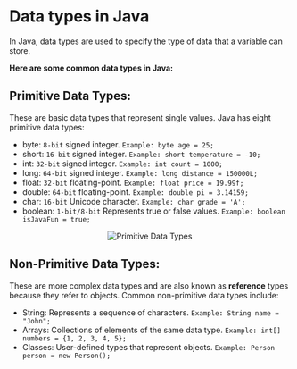 # Data types in Java

In Java, data types are used to specify the type of data that a variable can store.

**Here are some common data types in Java:**

## Primitive Data Types:

These are basic data types that represent single values. Java has eight primitive data types:

- byte: `8-bit` signed integer. `Example: byte age = 25;`
- short: `16-bit` signed integer. `Example: short temperature = -10;`
- int: `32-bit` signed integer. `Example: int count = 1000;`
- long: `64-bit` signed integer. `Example: long distance = 150000L;`
- float: `32-bit` floating-point. `Example: float price = 19.99f;`
- double: `64-bit` floating-point. `Example: double pi = 3.14159;`
- char: `16-bit` Unicode character. `Example: char grade = 'A';`
- boolean: `1-bit/8-bit` Represents true or false values. `Example: boolean isJavaFun = true;`

<p align="center">
  <img src="https://res.cloudinary.com/dq3pru6ji/image/upload/v1708274902/OWN%20IMAGES/Primitive_isohcf.png" alt="Primitive Data Types" >
</p>

## Non-Primitive Data Types:

These are more complex data types and are also known as **reference** types because they refer to objects. Common non-primitive data types include:

- String: Represents a sequence of characters. `Example: String name = "John";`
- Arrays: Collections of elements of the same data type. `Example: int[] numbers = {1, 2, 3, 4, 5};`
- Classes: User-defined types that represent objects. `Example: Person person = new Person();`
